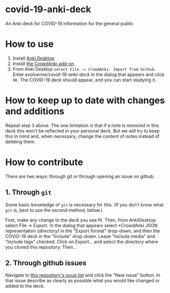 # covid-19-anki-deck
An Anki deck for COVID-19 information for the general public

# How to use
1. Install [Anki Desktop](https://apps.ankiweb.net/)
2. Install [the CrowdAnki add-on](https://ankiweb.net/shared/info/1788670778).
3. From Anki Desktop `select File -> CrowdAnki: Import from Github`. Enter *evolverine/covid-19-anki-deck* in the dialog that appears and click `OK`. The COVID-19 deck should appear, and you can start studying it.

# How to keep up to date with changes and additions
Repeat step 3 above. The one limitation is that if a note is removed in this deck this won't be reflected in your personal deck. But we will try to keep this in mind and, when necessary, change the content of notes instead of deleting them.

# How to contribute
There are two ways: through git or through opening an issue on github.

## 1. Through `git`
Some basic knowledge of `git` is necessary for this. (If you don't know what `git` is, best to use the second method, below.) 

First, make any change to the deck you see fit. Then, from AnkiDesktop select File -> Export. In the dialog that appears select *CrowdAnki JSON representation (*directory)* in the "Export format" drop-down, and then the COVID-19 deck in the "Include" drop-down. Leave "Include media" and "Include tags" checked. Click on *Export...* and select the directory where you cloned this repository. Then...

## 2. Through github issues
Navigate to [this repository's issue list](https://github.com/evolverine/covid-19-anki-deck/issues) and click the "New issue" button. In that issue describe as clearly as possible what you would like changed or added to the deck.
